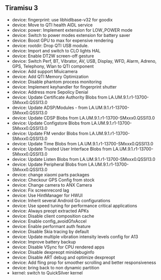 ## Tiramisu 3
- device: fingerprint: use libhidlbase-v32 for goodix
- device: Move to QTI health AIDL service
- device: power: Implement extension for LOW_POWER mode
- device: Switch to power modes extension for battery saver
- device: Boost GPU to max for expensive rendering
- device: rootdir: Drop QTI USB module.
- device: Import and switch to CLO lights HAL
- device: Enable DT2W screen-off gesture
- device: Switch Perf, BT, Vibrator, AV, USB, Display, WFD, Alarm, Adreno, GPS, Telephony, Wlan to QTI component
- device: Add support Miuicamera
- device: Add QTI Memory Optimization
- device: Disable phantom process monitoring
- device: Implement keyhandler for fingerprint shutter
- device: Address more Sepolicy Denial
- device: Update Certificate Authority Blobs from LA.UM.9.1.r1-13700-SMxxx0.QSSI13.0
- device: Update ADSP/Modules - from LA.UM.9.1.r1-13700-SMxxx0.QSSI13.0
- device: Update CDSP Blobs from LA.UM.9.1.r1-13700-SMxxx0.QSSI13.0
- device: Update Configstore Blobs from LA.UM.9.1.r1-13700-SMxxx0.QSSI13.0
- device: Update FM vendor Blobs from LA.UM.9.1.r1-13700-SMxxx0.QSSI13.0
- device: Update Time Blobs from LA.UM.9.1.r1-13700-SMxxx0.QSSI13.0
- device: Update Trusted User Interface Blobs from LA.UM.9.1.r1-13700-SMxxx0.QSSI13.0
- device: Update Listen Blobs from LA.UM.9.1.r1-13700-SMxxx0.QSSI13.0
- device: Update Peripheral Blobs from LA.UM.9.1.r1-13700-SMxxx0.QSSI13.0
- device: change xiaomi parts packages
- device: Checkour GPS Config from stock
- device: Change camera to ANX Camera
- device: Fix screenrecord lag
- device: Use HintManager for HWUI
- device: Inherit several Android Go configurations
- device: Use speed tuning for performance critical applications
- device: Always preopt extracted APKs
- device: Disable client composition cache
- device: Enable config_avoidGfxAccel
- device: Enable performant auth feature
- device: Disable Skia tracing by default
- device: Update multiple vibration intensity levels config for A13
- device: Improve battery backup
- device: Disable VSync for CPU rendered apps
- device: Disable dexpreopt minidebuginfo
- device: Disable ART debug and optimize dexpreopt
- device: Add fling prop for smoother scrolling and better responsiveness
- device: bring back to non dynamic partition
- kernel: switch to QuickSilver kernel
